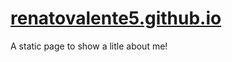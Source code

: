# [renatovalente5.github.io](https://renatovalente5.github.io)

A static page to show a litle about me!
